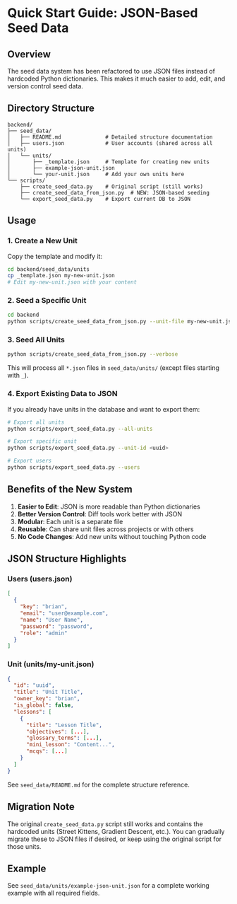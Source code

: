 # Quick Start Guide: JSON-Based Seed Data

## Overview

The seed data system has been refactored to use JSON files instead of hardcoded Python dictionaries. This makes it much easier to add, edit, and version control seed data.

## Directory Structure

```
backend/
├── seed_data/
│   ├── README.md              # Detailed structure documentation
│   ├── users.json             # User accounts (shared across all units)
│   └── units/
│       ├── _template.json     # Template for creating new units
│       ├── example-json-unit.json
│       └── your-unit.json     # Add your own units here
└── scripts/
    ├── create_seed_data.py    # Original script (still works)
    ├── create_seed_data_from_json.py  # NEW: JSON-based seeding
    └── export_seed_data.py    # Export current DB to JSON
```

## Usage

### 1. Create a New Unit

Copy the template and modify it:

```bash
cd backend/seed_data/units
cp _template.json my-new-unit.json
# Edit my-new-unit.json with your content
```

### 2. Seed a Specific Unit

```bash
cd backend
python scripts/create_seed_data_from_json.py --unit-file my-new-unit.json --verbose
```

### 3. Seed All Units

```bash
python scripts/create_seed_data_from_json.py --verbose
```

This will process all `*.json` files in `seed_data/units/` (except files starting with `_`).

### 4. Export Existing Data to JSON

If you already have units in the database and want to export them:

```bash
# Export all units
python scripts/export_seed_data.py --all-units

# Export specific unit
python scripts/export_seed_data.py --unit-id <uuid>

# Export users
python scripts/export_seed_data.py --users
```

## Benefits of the New System

1. **Easier to Edit**: JSON is more readable than Python dictionaries
2. **Better Version Control**: Diff tools work better with JSON
3. **Modular**: Each unit is a separate file
4. **Reusable**: Can share unit files across projects or with others
5. **No Code Changes**: Add new units without touching Python code

## JSON Structure Highlights

### Users (users.json)
```json
[
  {
    "key": "brian",
    "email": "user@example.com",
    "name": "User Name",
    "password": "password",
    "role": "admin"
  }
]
```

### Unit (units/my-unit.json)
```json
{
  "id": "uuid",
  "title": "Unit Title",
  "owner_key": "brian",
  "is_global": false,
  "lessons": [
    {
      "title": "Lesson Title",
      "objectives": [...],
      "glossary_terms": [...],
      "mini_lesson": "Content...",
      "mcqs": [...]
    }
  ]
}
```

See `seed_data/README.md` for the complete structure reference.

## Migration Note

The original `create_seed_data.py` script still works and contains the hardcoded units (Street Kittens, Gradient Descent, etc.). You can gradually migrate these to JSON files if desired, or keep using the original script for those units.

## Example

See `seed_data/units/example-json-unit.json` for a complete working example with all required fields.


